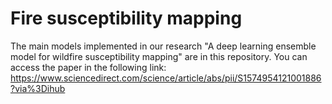 # Fire susceptibility mapping

The main models implemented in our research "A deep learning ensemble model for wildfire susceptibility mapping" are in this repository. 
You can access the paper in the following link: https://www.sciencedirect.com/science/article/abs/pii/S1574954121001886?via%3Dihub

